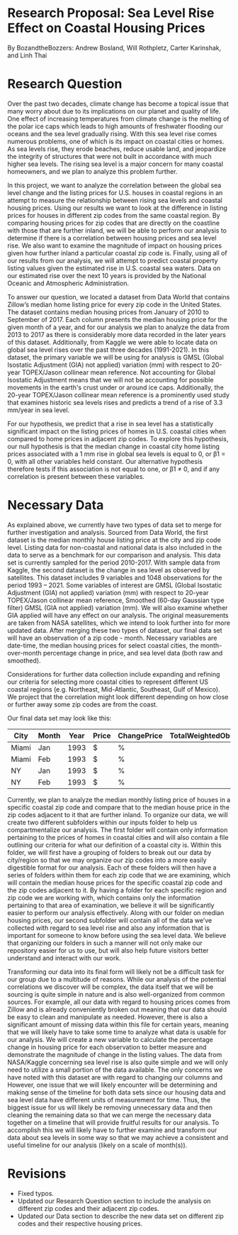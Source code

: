 # Research Proposal: Sea Level Rise Effect on Coastal Housing Prices
By BozandtheBozzers: 
Andrew Bosland, Will Rothpletz, Carter Karinshak, and Linh Thai

# Research Question
Over the past two decades, climate change has become a topical issue that many worry about due to its implications on our planet and quality of life. One effect of increasing temperatures from climate change is the melting of the polar ice caps which leads to high amounts of freshwater flooding our oceans and the sea level gradually rising. With this sea level rise comes numerous problems, one of which is its impact on coastal cities or homes. As sea levels rise, they erode beaches, reduce usable land, and jeopardize the integrity of structures that were not built in accordance with much higher sea levels. The rising sea level is a major concern for many coastal homeowners, and we plan to analyze this problem further. 

In this project, we want to analyze the correlation between the global sea level change and the listing prices for U.S. houses in coastal regions in an attempt to measure the relationship between rising sea levels and coastal housing prices. Using our results we want to look at the difference in listing prices for houses in different zip codes from the same coastal region. By comparing housing prices for zip codes that are directly on the coastline with those that are further inland, we will be able to perform our analysis to determine if there is a correlation between housing prices and sea level rise. We also want to examine the magnitude of impact on housing prices given how further inland a particular coastal zip code is. Finally, using all of our results from our analysis, we will attempt to predict coastal property listing values given the estimated rise in U.S. coastal sea waters. Data on our estimated rise over the next 10 years is provided by the National Oceanic and Atmospheric Administration.

To answer our question, we located a dataset from Data World that contains Zillow’s median home listing price for every zip code in the United States. The dataset contains median housing prices from January of 2010 to September of 2017. Each column presents the median housing price for the given month of a year, and for our analysis we plan to analyze the data from 2013 to 2017 as there is considerably more data recorded in the later years of this dataset. Additionally, from Kaggle we were able to locate data on global sea level rises over the past three decades (1991-2021). In this dataset, the primary variable we will be using for analysis is GMSL (Global Isostatic Adjustment (GIA) not applied) variation (mm) with respect to 20-year TOPEX/Jason collinear mean reference. Not accounting for Global Isostatic Adjustment means that we will not be accounting for possible movements in the earth's crust under or around ice caps. Additionally, the 20-year TOPEX/Jason collinear mean reference is a prominently used study that examines historic sea levels rises and predicts a trend of a rise of 3.3 mm/year in sea level. 

For our hypothesis, we predict that a rise in sea level has a statistically significant impact on the listing prices of homes in U.S. coastal cities when compared to home prices in adjacent zip codes. To explore this hypothesis, our null hypothesis is that the median change in coastal city home listing prices associated with a 1 mm rise in global sea levels is equal to 0, or β1 = 0, with all other variables held constant. Our alternative hypothesis therefore tests if this association is not equal to one, or β1 ≠ 0, and if any correlation is present between these variables.

# Necessary Data
As explained above, we currently have two types of data set to merge for further investigation and analysis. Sourced from Data World, the first dataset is the median monthly house listing price at the city and zip code level. Listing data for non-coastal and national data is also included in the data to serve as a benchmark for our comparison and analysis. This data set is currently sampled for the period 2010-2017. With sample data from Kaggle, the second dataset is the change in sea level as observed by satellites. This dataset includes 9 variables and 1048 observations for the period 1993 – 2021. Some variables of interest are GMSL (Global Isostatic Adjustment (GIA) not applied) variation (mm) with respect to 20-year TOPEX/Jason collinear mean reference, Smoothed (60-day Gaussian type filter) GMSL (GIA not applied) variation (mm). We will also examine whether GIA applied will have any effect on our analysis. The original measurements are taken from NASA satellites, which we intend to look further into for more updated data. After merging these two types of dataset, our final data set will have an observation of a zip code - month. Necessary variables are date-time, the median housing prices for select coastal cities, the month-over-month percentage change in price, and sea level data (both raw and smoothed). 

Considerations for further data collection include expanding and refining our criteria for selecting more coastal cities to represent different US coastal regions (e.g. Northeast, Mid-Atlantic, Southeast, Gulf of Mexico). We project that the correlation might look different depending on how close or further away some zip codes are from the coast.


Our final data set may look like this:

| City | Month | Year | Price | ChangePrice | TotalWeightedObservations	| GMSL_noGIA | SmoothedGSML_noGIA | GMSL_GIA | SmoothedGSML_GIA | 
 --- | --- | --- | --- | --- | --- | --- | --- | --- | --- 
| Miami | Jan | 1993 | $ | % |  |  |  |  |  |
| Miami | Feb | 1993 | $ | % |  |  |  |  |  |
| NY | Jan | 1993 | $ | % |  |  |  |  |  |
| NY | Feb | 1993 | $ | % |  |  |  |  |  |

Currently, we plan to analyze the median monthly listing price of houses in a specific coastal zip code and compare that to the median house price in the zip codes adjacent to it that are further inland. To organize our data, we will create two different subfolders within our inputs folder to help us compartmentalize our analysis. The first folder will contain only information pertaining to the prices of homes in coastal cities and will also contain a file outlining our criteria for what our definition of a coastal city is. Within this folder, we will first have a grouping of folders to break out our data by city/region so that we may organize our zip codes into a more easily digestible format for our analysis. Each of these folders will then have a series of folders within them for each zip code that we are examining, which will contain the median house prices for the specific coastal zip code and the zip codes adjacent to it. By having a folder for each specific region and zip code we are working with, which contains only the information pertaining to that area of examination, we believe it will be significantly easier to perform our analysis effectively. Along with our folder on median housing prices, our second subfolder will contain all of the data we’ve collected with regard to sea level rise and also any information that is important for someone to know before using the sea level data. We believe that organizing our folders in such a manner will not only make our repository easier for us to use, but will also help future visitors better understand and interact with our work.

Transforming our data into its final form will likely not be a difficult task for our group due to a multitude of reasons. While our analysis of the potential correlations we discover will be complex, the data itself that we will be sourcing is quite simple in nature and is also well-organized from common sources. For example, all our data with regard to housing prices comes from Zillow and is already conveniently broken out meaning that our data should be easy to clean and manipulate as needed. However, there is also a significant amount of missing data within this file for certain years, meaning that we will likely have to take some time to analyze what data is usable for our analysis. We will create a new variable to calculate the percentage change in housing price for each observation to better measure and demonstrate the magnitude of change in the listing values. The data from NASA/Kaggle concerning sea level rise is also quite simple and we will only need to utilize a small portion of the data available. The only concerns we have noted with this dataset are with regard to changing our columns and However, one issue that we will likely encounter will be determining and making sense of the timeline for both data sets since our housing data and sea level data have different units of measurement for time. Thus, the biggest issue for us will likely be removing unnecessary data and then cleaning the remaining data so that we can merge the necessary data together on a timeline that will provide fruitful results for our analysis. To accomplish this we will likely have to further examine and transform our data about sea levels in some way so that we may achieve a consistent and useful timeline for our analysis (likely on a scale of month(s)).

# Revisions
- Fixed typos.
- Updated our Research Question section to include the analysis on different zip codes and their adjacent zip codes. 
- Updated our Data section to describe the new data set on different zip codes and their respective housing prices. 
